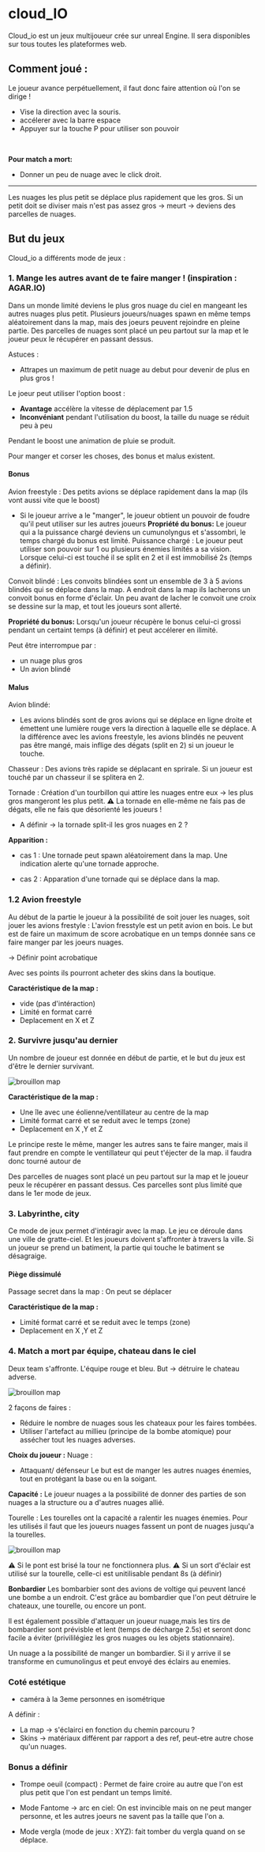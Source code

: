 # cloud_IO

Cloud_io est un jeux multijoueur crée sur unreal Engine. Il sera disponibles sur tous toutes les plateformes web.

## Comment joué :

Le joueur avance perpétuellement, il faut donc faire attention où l'on se dirige !

* Vise la direction avec la souris. 
* accélerer avec la barre espace
* Appuyer sur la touche P pour utiliser son pouvoir
<br/>

**Pour match a mort:**

* Donner un peu de nuage avec le click droit. 

<hr/>

Les nuages les plus petit se déplace plus rapidement que les gros.
Si un petit doit se diviser mais n'est pas assez gros -> meurt -> deviens des parcelles de nuages.

## But du jeux

Cloud_io a différents mode de jeux :

### 1. Mange les autres avant de te faire manger ! (inspiration : AGAR.IO)

Dans un monde limité deviens le plus gros nuage du ciel en mangeant les autres nuages plus petit. 
Plusieurs joueurs/nuages spawn en même temps aléatoirement dans la map, mais des joeurs peuvent rejoindre en pleine partie. Des parcelles de nuages sont placé un peu partout sur la map et le joueur peux le récupérer en passant dessus. 

Astuces :
* Attrapes un maximum de petit nuage au debut pour devenir de plus en plus gros !

Le joeur peut utiliser l'option boost :
* **Avantage** accélère la vitesse de déplacement par 1.5  
* **Inconvéniant** pendant l'utilisation du boost, la taille du nuage se réduit peu à peu

Pendant le boost une animation de pluie se produit.

Pour manger et corser les choses, des bonus et malus existent. 

#### Bonus

Avion freestyle :
Des petits avions se déplace rapidement dans la map (ils vont aussi vite que le boost) 
* Si le joueur arrive a le "manger", le joueur obtient un pouvoir de foudre qu'il peut utiliser sur les autres joueurs
**Propriété du bonus:**
Le joueur qui a la puissance chargé deviens un cumunolyngus et s'assombri, le temps chargé du bonus est limité.
Puissance chargé :
Le joueur peut utiliser son pouvoir sur 1 ou plusieurs énemies limités a sa vision. Lorsque celui-ci est touché il se split en 2 et il est immobilisé 2s (temps a définir).  


Convoit blindé :
Les convoits blindées sont un ensemble de 3 à 5 avions blindés qui se déplace dans la map. A endroit dans la map ils lacherons un convoit bonus en forme d'éclair. Un peu avant de lacher le convoit une croix se dessine sur la map, et tout les joueurs sont allerté. 

**Propriété du bonus:**
Lorsqu'un joueur récupère le bonus celui-ci grossi pendant un certaint temps (à définir) et peut accélerer en ilimité.

Peut être interrompue par :
* un nuage plus gros  
* Un avion blindé 
#### Malus

Avion blindé:
* Les avions blindés sont de gros avions qui se déplace en ligne droite et émettent une lumière rouge vers la direction à laquelle elle se déplace. A la différence avec les avions freestyle, les avions blindés ne peuvent pas être mangé, mais inflige des dégats (split en 2) si un joueur le touche. 

Chasseur :
Des avions très rapide se déplacant en sprirale. Si un joueur est touché par un chasseur il se splitera en 2.

Tornade :
Création d'un tourbillon qui attire les nuages entre eux -> les plus gros mangeront les plus petit. ⚠ La tornade en elle-même ne fais pas de dégats, elle ne fais que désorienté les joueurs !

* A définir -> la tornade split-il les gros nuages en 2 ?

**Apparition :**
* cas 1 :
    Une tornade peut spawn aléatoirement dans la map. Une indication alerte qu'une tornade approche.

* cas 2 :
    Apparation d'une tornade qui se déplace dans la map.
### 1.2 Avion freestyle

Au début de la partie le joueur à la possibilité de soit jouer les nuages, soit jouer les avions frestyle : 
L'avion fresstyle est un petit avion en bois. Le but est de 
faire un maximum de score acrobatique en un temps donnée sans ce faire manger par les joeurs nuages.

-> Définir point acrobatique 

Avec ses points ils pourront acheter des skins dans la boutique.

**Caractéristique de la map :**
* vide (pas d'intéraction)
* Limité en format carré
* Deplacement en X et Z
### 2. Survivre jusqu'au dernier

Un nombre de joueur est donnée en début de partie, et le but du jeux est d'être le dernier survivant.

![brouillon map](/preview/survive.JPG)

**Caractéristique de la map :**
* Une île avec une éolienne/ventillateur au centre de la map
* Limité format carré et se reduit avec le temps (zone)
* Deplacement en X ,Y et Z

Le principe reste le même, manger les autres sans te faire manger, mais il faut prendre en compte le ventillateur qui peut t'éjecter de la map. il faudra donc tourné autour de

Des parcelles de nuages sont placé un peu partout sur la map et le joueur peux le récupérer en passant dessus. Ces parcelles sont plus limité que dans le 1er mode de jeux. 

### 3. Labyrinthe, city

Ce mode de jeux permet d'intéragir avec la map. Le jeu ce déroule dans une ville de gratte-ciel. Et les joueurs doivent s'affronter à travers la ville. Si un joueur se prend un batiment, la partie qui touche le batiment se désagraige.

#### Piège dissimulé

Passage secret dans la map :
On peut se déplacer 

**Caractéristique de la map :**
* Limité format carré et se reduit avec le temps (zone)
* Deplacement en X ,Y et Z
### 4. Match a mort par équipe, chateau dans le ciel

Deux team s'affronte. L'équipe rouge et bleu.
But -> détruire le chateau adverse.

![brouillon map](/preview/match-a-mort-equipe.JPG)

2 façons de faires :
* Réduire le nombre de nuages sous les chateaux pour les faires tombées.
* Utiliser l'artefact au millieu (principe de la bombe atomique) pour assécher tout les nuages adverses.



**Choix du joueur :**
Nuage :
* Attaquant/ défenseur
Le but est de manger les autres nuages énemies, tout en protégant la base ou en la soigant.

**Capacité :**
Le joueur nuages a la possibilité de donner des parties de son nuages a la structure ou a d'autres nuages allié. 


Tourelle :
Les tourelles ont la capacité a ralentir les nuages énemies.
Pour les utilisés il faut que les joueurs nuages fassent un pont de nuages jusqu'a la tourelles. 

![brouillon map](/preview/equipe-tourelles.JPG)


⚠ Si le pont est brisé la tour ne fonctionnera plus.
⚠ Si un sort d'éclair est utilisé sur la tourelle, celle-ci est unitilisable pendant 8s (à définir)

**Bonbardier**
Les bombarbier sont des avions de voltige qui peuvent lancé une bombe a un endroit. C'est grâce au bombardier que l'on peut détruire le chateaux, une tourelle, ou encore un pont. 

Il est également possible d'attaquer un joueur nuage,mais les tirs de bombardier sont prévisble et lent (temps de décharge 2.5s) et seront donc facile a éviter (privililégiez les gros nuages ou les objets stationnaire). 

Un nuage a la possibilité de manger un bombardier. Si il y arrive il se transforme en cumunolingus et peut envoyé des éclairs au enemies.



### Coté estétique 

* caméra à la 3eme personnes en isométrique


A définir :

* La map -> s'éclairci en fonction du chemin parcouru ?
* Skins -> matériaux différent par rapport a des ref, peut-etre autre chose qu'un nuages.


### Bonus a définir

* Trompe oeuil (compact) :
Permet de faire croire au autre que l'on est plus petit que l'on est pendant un temps limité. 

* Mode Fantome -> arc en ciel:
On est invincible mais on ne peut manger personne, et les autres joeurs ne savent pas la taille que l'on a.

* Mode vergla (mode de jeux : XYZ):
fait tomber du vergla quand on se déplace.

